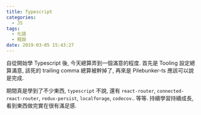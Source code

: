 ```yaml
---
title: Typescript
categories:
  - JS
tags:
  - 化語
  - 程設
date: 2019-03-05 15:43:27
---
```

自從開始學 Typescript 後, 今天總算弄到一個滿意的程度. 首先是 Tooling 設定總算滿意, 該死的 trailing comma 總算被幹掉了, 再來是 Pilebunker-ts 應該可以說是完成.

期間真是學到了不少東西, `typescript` 不說, 還有 `react-router`, `connected-react-router`, `redux-persist`, `localforage`, `codecov`.. 等等. 持續學習持續成長, 看到東西做完實在很有滿足感.
